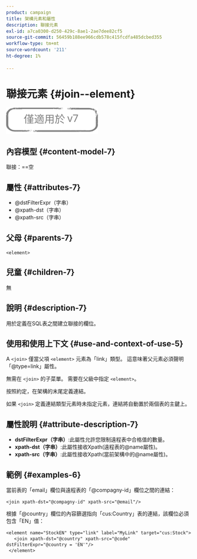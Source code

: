```yaml
---
product: campaign
title: 架構元素和屬性
description: 聯接元素
exl-id: a7ca0300-d250-429c-8ae1-2ae7dee82cf5
source-git-commit: 56459b188ee966cdb578c415fcdfa485dcbed355
workflow-type: tm+mt
source-wordcount: '211'
ht-degree: 1%

---
```


# 聯接元素 {#join--element}

![](../../../assets/v7-only.svg)

## 內容模型 {#content-model-7}

聯接：==空

## 屬性 {#attributes-7}

* @dstFilterExpr（字串）
* @xpath-dst（字串）
* @xpath-src（字串）

## 父母 {#parents-7}

`<element>`

## 兒童 {#children-7}

無

## 說明 {#description-7}

用於定義在SQL表之間建立聯接的欄位。

## 使用和使用上下文 {#use-and-context-of-use-5}

A `<join>`  僅當父項  `<element>`  元素為「link」類型。 這意味著父元素必須聲明「@type=link」屬性。

無需在 `<join>`  的子菜單。 需要在父級中指定  `<element>`。

按照約定，在架構的末尾定義連結。

如果 `<join>` 定義連結類型元素時未指定元素，連結將自動置於兩個表的主鍵上。

## 屬性說明 {#attribute-description-7}

* **dstFilterExpr（字串）**:此屬性允許您限制遠程表中合格值的數量。
* **xpath-dst（字串）**:此屬性接收Xpath(遠程表的@name屬性)。
* **xpath-src（字串）**:此屬性接收Xpath(當前架構中的@name屬性)。

## 範例 {#examples-6}

當前表的「email」欄位與遠程表的「@compagny-id」欄位之間的連結：

```
<join xpath-dst="@compagny-id" xpath-src="@email"/>
```

根據「@country」欄位的內容篩選指向「cus:Country」表的連結，該欄位必須包含「EN」值：

```
<element name="StockEN" type="link" label="MyLink" target="cus:Stock">
   <join xpath-dst="@country" xpath-src="@code" dstFilterExpr="@country = 'EN'"/>
 </element>
```
